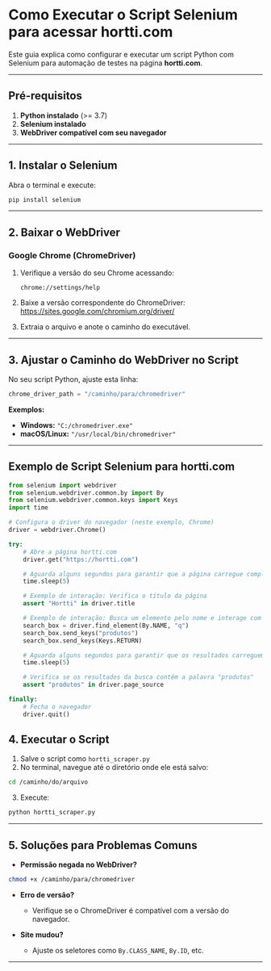# Como Executar o Script Selenium para acessar hortti.com

Este guia explica como configurar e executar um script Python com Selenium para automação de testes na página **hortti.com**.

---

## Pré-requisitos

1. **Python instalado** (>= 3.7)  
2. **Selenium instalado**  
3. **WebDriver compatível com seu navegador**

---

## 1. Instalar o Selenium

Abra o terminal e execute:

```bash
pip install selenium
```

---

## 2. Baixar o WebDriver

### Google Chrome (ChromeDriver)

1. Verifique a versão do seu Chrome acessando:
   ```
   chrome://settings/help
   ```

2. Baixe a versão correspondente do ChromeDriver:  
https://sites.google.com/chromium.org/driver/

3. Extraia o arquivo e anote o caminho do executável.

---

## 3. Ajustar o Caminho do WebDriver no Script

No seu script Python, ajuste esta linha:

```python
chrome_driver_path = "/caminho/para/chromedriver"
```

**Exemplos:**
- **Windows:** `"C:/chromedriver.exe"`
- **macOS/Linux:** `"/usr/local/bin/chromedriver"`

---
## Exemplo de Script Selenium para hortti.com

```python
from selenium import webdriver
from selenium.webdriver.common.by import By
from selenium.webdriver.common.keys import Keys
import time

# Configura o driver do navegador (neste exemplo, Chrome)
driver = webdriver.Chrome()

try:
    # Abre a página hortti.com
    driver.get("https://hortti.com")

    # Aguarda alguns segundos para garantir que a página carregue completamente
    time.sleep(5)

    # Exemplo de interação: Verifica o título da página
    assert "Hortti" in driver.title

    # Exemplo de interação: Busca um elemento pelo nome e interage com ele
    search_box = driver.find_element(By.NAME, "q")
    search_box.send_keys("produtos")
    search_box.send_keys(Keys.RETURN)

    # Aguarda alguns segundos para garantir que os resultados carreguem
    time.sleep(5)

    # Verifica se os resultados da busca contêm a palavra "produtos"
    assert "produtos" in driver.page_source

finally:
    # Fecha o navegador
    driver.quit()
```

## 4. Executar o Script

1. Salve o script como `hortti_scraper.py`
2. No terminal, navegue até o diretório onde ele está salvo:

```bash
cd /caminho/do/arquivo
```

3. Execute:

```bash
python hortti_scraper.py
```

---

## 5. Soluções para Problemas Comuns

- **Permissão negada no WebDriver?**

```bash
chmod +x /caminho/para/chromedriver
```

- **Erro de versão?**
  - Verifique se o ChromeDriver é compatível com a versão do navegador.

- **Site mudou?**
  - Ajuste os seletores como `By.CLASS_NAME`, `By.ID`, etc.

---

